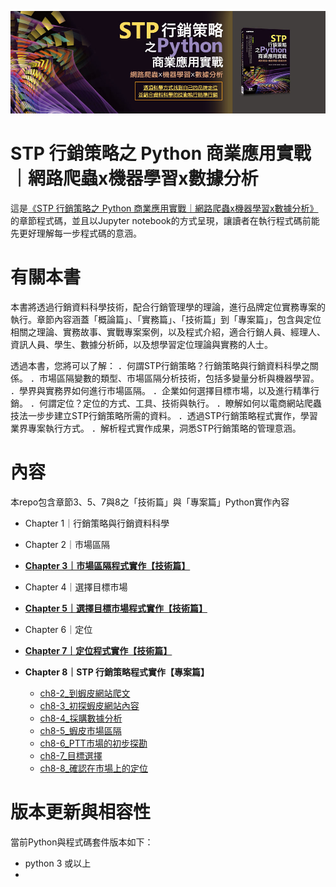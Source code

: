 
![封面](img/stp.jpg)
# STP 行銷策略之 Python 商業應用實戰｜網路爬蟲x機器學習x數據分析
這是[《STP 行銷策略之 Python 商業應用實戰｜網路爬蟲x機器學習x數據分析》](https://www.tenlong.com.tw/products/9789865025878?list_name=b-r7-zh_tw)的章節程式碼，並且以Jupyter notebook的方式呈現，讓讀者在執行程式碼前能先更好理解每一步程式碼的意涵。

# 有關本書
本書將透過行銷資料科學技術，配合行銷管理學的理論，進行品牌定位實務專案的執行。章節內容涵蓋「概論篇」、「實務篇」、「技術篇」到「專案篇」，包含與定位相關之理論、實務故事、實戰專案案例，以及程式介紹，適合行銷人員、經理人、資訊人員、學生、數據分析師，以及想學習定位理論與實務的人士。

透過本書，您將可以了解：
．何謂STP行銷策略？行銷策略與行銷資料科學之關係。
．市場區隔變數的類型、市場區隔分析技術，包括多變量分析與機器學習。
．學界與實務界如何進行市場區隔。
．企業如何選擇目標市場，以及進行精準行銷。
．何謂定位？定位的方式、工具、技術與執行。
．瞭解如何以電商網站爬蟲技法一步步建立STP行銷策略所需的資料。
．透過STP行銷策略程式實作，學習業界專案執行方式。
．解析程式實作成果，洞悉STP行銷策略的管理意涵。

# 內容
本repo包含章節3、5、7與8之「技術篇」與「專案篇」Python實作內容
- Chapter 1｜行銷策略與行銷資料科學 
- Chapter 2｜市場區隔 
- [**Chapter 3｜市場區隔程式實作【技術篇】**](https://bit.ly/35JeKN4)
- Chapter 4｜選擇目標市場 
- [**Chapter 5｜選擇目標市場程式實作【技術篇】**](https://bit.ly/3huq4za)
- Chapter 6｜定位 
- [**Chapter 7｜定位程式實作【技術篇】**](https://bit.ly/3bYxtFG)

- **Chapter 8｜STP 行銷策略程式實作【專案篇】**
  - [ch8-2_到蝦皮網站爬文](https://bit.ly/35B7NO9)
  - [ch8-3_初探蝦皮網站內容](https://bit.ly/2ZCA6Ii)
  - [ch8-4_採購數據分析](https://bit.ly/2RvCGv2)
  - [ch8-5_蝦皮市場區隔](https://bit.ly/35AWZQf)
  - [ch8-6_PTT市場的初步探勘](https://bit.ly/3iwR5mB)
  - [ch8-7_目標選擇](https://bit.ly/32vwppG)
  - [ch8-8_確認在市場上的定位](https://bit.ly/2ZB3gr6)

# 版本更新與相容性
當前Python與程式碼套件版本如下：
- python 3 或以上
- 

